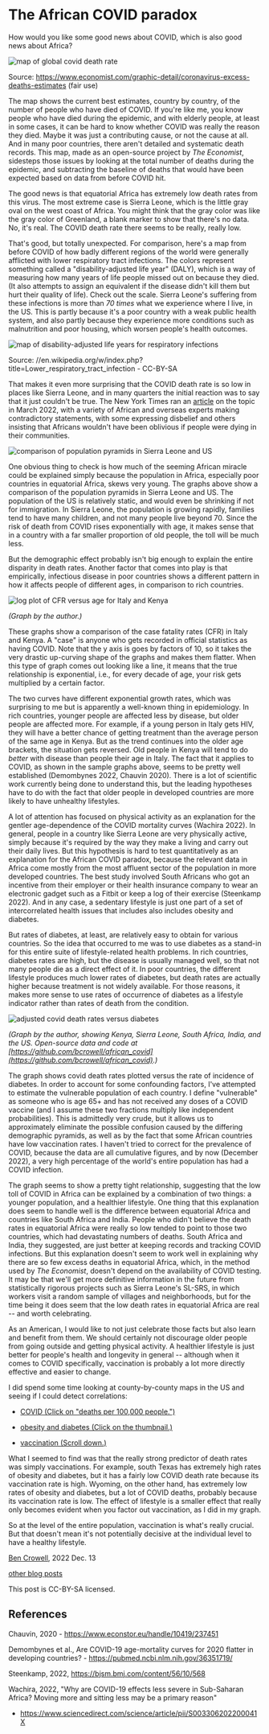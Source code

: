 The African COVID paradox
===================================================

How would you like some good news about COVID, which is also good news about Africa?

![map of global covid death rate](global_covid_deaths.png)

Source: https://www.economist.com/graphic-detail/coronavirus-excess-deaths-estimates (fair use)

The map shows the current best estimates, country by country, of the number of people who
have died of COVID. If you're like me, you know people who have died during the epidemic,
and with elderly people, at least in some cases, it can be hard to know whether COVID was really the reason they died.
Maybe it was just
a contributing cause, or not the cause at all. And in many poor countries, there aren't
detailed and systematic death records. This map, made as an open-source project by *The Economist*,
sidesteps those issues by looking at the total number of deaths during the epidemic, and subtracting
the baseline of deaths that would have been expected based on data from before COVID hit.

The good news is that equatorial Africa has extremely low death rates from this virus.
The most extreme case is Sierra Leone, which is the little gray oval on the west coast
of Africa. You might think that the gray color was like the gray color of Greenland, a
blank marker to show that there's no data. No, it's real. The COVID death rate there seems
to be really, really low.

That's good, but totally unexpected. For comparison, here's a map from before COVID of how badly different
regions of the world were generally afflicted with lower respiratory tract infections. The colors represent something
called a "disability-adjusted life year" (DALY), which is a way of measuring how many years of life people missed
out on because they died. (It also attempts to assign an equivalent if the disease didn't kill them but hurt their
quality of life). Check out the scale. Sierra Leone's suffering from these infections is more than *70 times*
what we experience where I live, in the US. This is partly because it's a poor country with a weak public
health system, and also partly because they experience more conditions such as malnutrition and poor housing,
which worsen people's health outcomes.

![map of disability-adjusted life years for respiratory infections](respiratory_infections.png)

Source: //en.wikipedia.org/w/index.php?title=Lower_respiratory_tract_infection - CC-BY-SA

That makes it even more surprising that the COVID death rate is so low in places like Sierra Leone, and
in many quarters the initial reaction was to say that it just couldn't be true. The New York Times
ran an [article](https://www.nytimes.com/2022/03/23/health/covid-africa-deaths.html) on the topic in March 2022,
with a variety of African and overseas experts making contradictory statements, with some expressing
disbelief and others insisting that Africans wouldn't have been oblivious if people were dying in their communities.

![comparison of population pyramids in Sierra Leone and US](pyramid_comparison.png)

One obvious thing to check is how much of the seeming African miracle could be explained simply because
the population in Africa, especially poor countries in equatorial Africa, skews very young.
The graphs above show a comparison of the population pyramids in Sierra Leone and US. The population
of the US is relatively static, and would even be shrinking if not for immigration. In Sierra Leone,
the population is growing rapidly, families tend to have many children, and not many people live beyond 70.
Since the risk of death from COVID rises exponentially with age, it makes sense that in a country with
a far smaller proportion of old people, the toll will be much less.

But the demographic effect probably isn't big enough to explain the entire disparity in death rates.
Another factor that comes into play is that empirically, infectious disease in poor countries shows a different
pattern in how it affects people of different ages, in comparison to rich countries.

![log plot of CFR versus age for Italy and Kenya](age_comparison.png)

*(Graph by the author.)*

These graphs show a comparison of the case fatality rates (CFR) in Italy and Kenya. A "case"
is anyone who gets recorded in official statistics as having COVID. Note that the y axis is
goes by factors of 10, so it takes the very drastic up-curving shape of the graphs and makes them flatter.
When this type of graph comes out looking like a line, it means that the true relationship is exponential,
i.e., for every decade of age, your risk gets multiplied by a certain factor.

The two curves have different exponential growth rates, which was surprising to me but is apparently
a well-known thing in epidemiology. In rich countries, younger people are affected less by disease,
but older people are affected more. For example, if a young person in Italy gets HIV, they will have
a better chance of getting treatment than the average person of the same age in Kenya. But as the trend
continues into the older age brackets, the situation gets reversed. Old people in Kenya will tend to
do *better* with disease than people their age in Italy. 
The fact that it applies to COVID, as shown in the sample graphs above, seems to be pretty well established (Demombynes 2022,
Chauvin 2020).
There is a lot of scientific work
currently being done to understand this, but the leading hypotheses have to do with the fact that
older people in developed countries are more likely to have unhealthy lifestyles.

A lot of attention has focused on physical activity as an explanation for the gentler age-dependence
of the COVID mortality curves (Wachira 2022). In general, people in a country like Sierra Leone are
very physically active, simply because it's required by the way they make a living and carry out their daily lives.
But this hypothesis is hard to test quantitatively as an explanation
for the African COVID paradox, because the relevant data in Africa come mostly from the most affluent sector of
the population in more developed countries. The best study involved South Africans who got an incentive
from their employer or their health insurance company to wear an electronic gadget such as a Fitbit or keep a log
of their exercise (Steenkamp 2022). And in any case, a sedentary
lifestyle is just one part of a set of intercorrelated health issues that includes also includes obesity and diabetes.

But rates of diabetes, at least, are relatively easy to obtain for various countries.
So the idea that occurred to me was to use diabetes as a stand-in
for this entire suite of lifestyle-related health problems. In rich countries, diabetes
rates are high, but the disease is usually managed well, so that not many people die as a direct effect of it.
In poor countries, the different lifestyle produces much lower rates of diabetes, but death rates are actually higher
because treatment is not widely available. For those reasons, it makes more sense to use rates of occurrence of diabetes
as a lifestyle indicator rather than rates of death from the condition.

![adjusted covid death rates versus diabetes](international_comparison.png)

*(Graph by the author, showing Kenya, Sierra Leone, South Africa, India, and the US.
Open-source data and code at [https://github.com/bcrowell/african_covid](https://github.com/bcrowell/african_covid).)*

The graph shows covid death rates plotted versus the rate of incidence of diabetes. 
In order to account for some confounding
factors, I've attempted to estimate the vulnerable population of each country. I define "vulnerable"
as someone who is age 65+ and has not received any doses of a COVID vaccine (and I assume these two fractions
multiply like independent probabilities). This is admittedly
very crude, but it allows us to approximately eliminate the possible confusion caused by the differing
demographic pyramids, as well as by the fact that some African countries have low vaccination rates.
I haven't tried to correct for the prevalence of COVID, because the data are all cumulative figures,
and by now (December 2022), a very high percentage of the world's entire population has had a COVID
infection.

The graph seems to show a pretty tight relationship, suggesting that the low toll of COVID in Africa
can be explained by a combination of two things: a younger population, and a healthier lifestyle.
One thing that this explanation does seem to handle well is the difference between equatorial Africa
and countries like South Africa and India. People who didn't believe the death rates in equatorial
Africa were really so low tended to point to those two countries, which had devastating numbers of
deaths. South Africa and India, they suggested, are just better at keeping records and tracking
COVID infections. But this explanation doesn't seem to work well in explaining why there are so
few excess deaths in equatorial Africa, which, in the method used by *The Economist*, doesn't
depend on the availability of COVID testing. It may be that we'll get more definitive information
in the future from statistically rigorous projects such as Sierra Leone's SL-SRS, in which workers visit a random
sample of villages and neighborhoods, but for the time being it does seem that the low death
rates in equatorial Africa are real -- and worth celebrating.

As an American, I would like to not just celebrate those facts but also learn and benefit from
them. We should certainly not discourage older people
from going outside and getting physical activity. A healthier lifestyle is just better for people's health and
longevity in general -- although when it comes to COVID specifically, vaccination is probably a lot more directly
effective and easier to change.

I did spend some time looking at county-by-county maps in the US and seeing if I could detect correlations:

* [COVID (Click on "deaths per 100,000 people.")](https://www.arcgis.com/apps/MapSeries/index.html?appid=ad46e587a9134fcdb43ff54c16f8c39b)

* [obesity and diabetes (Click on the thumbnail.)](https://www.arcgis.com/home/item.html?id=c09aee5d3fee41c489fdffec21cb270a)

* [vaccination (Scroll down.)](https://covid.cdc.gov/covid-data-tracker/#county-view?list_select_state=all_states%26list_select_county%3Dall_counties%26data-type%3DVaccinations%26metric%3DAdministered_Dose1_Pop_Pct&data-type=Vaccinations)

What I seemed to find was that the really strong predictor of death rates was simply vaccinations.
For example, south Texas has extremely high rates of obesity and diabetes, but it has a fairly low COVID
death rate because its vaccination rate is high. Wyoming, on the other hand, has extremely
low rates of obesity and diabetes, but a lot of COVID deaths, probably because its vaccination rate is low.
The effect of lifestyle is a smaller effect that really
only becomes evident when you factor out vaccination, as I did in my graph.

So at the level of the entire population, vaccination is what's really crucial. But that doesn't mean it's
not potentially decisive at the individual level to have a healthy lifestyle.

[Ben Crowell](http://lightandmatter.com/area4author.html), 2022 Dec. 13

[other blog posts](https://bcrowell.github.io/)

This post is CC-BY-SA licensed.

References
--------------------------

Chauvin, 2020 - https://www.econstor.eu/handle/10419/237451

Demombynes et al., Are COVID-19 age-mortality curves for 2020 flatter in developing countries? - https://pubmed.ncbi.nlm.nih.gov/36351719/

Steenkamp, 2022, https://bjsm.bmj.com/content/56/10/568

Wachira, 2022, "Why are COVID-19 effects less severe in Sub-Saharan Africa? Moving more and sitting less may be a primary reason"
- https://www.sciencedirect.com/science/article/pii/S003306202200041X
